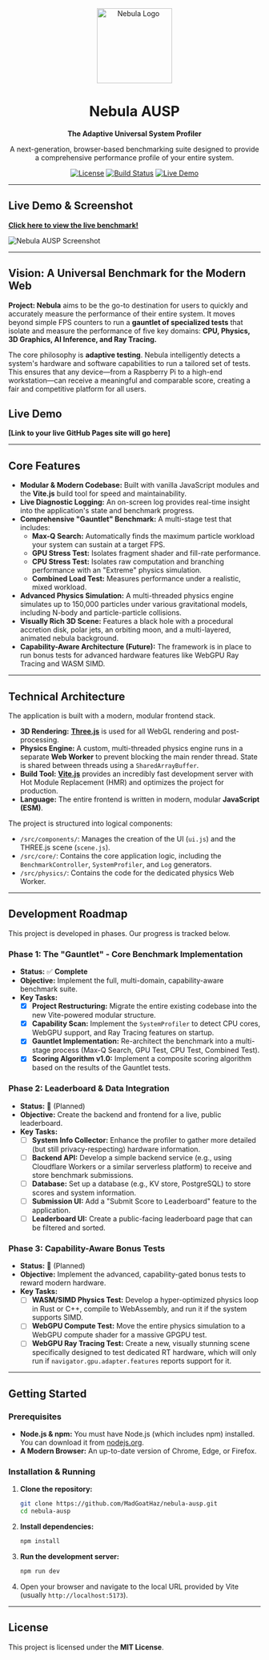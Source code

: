 <div align="center">
  <img src="public/nebula-logo-trans.png" alt="Nebula Logo" width="150">
  <h1>Nebula AUSP</h1>
  <p><strong>The Adaptive Universal System Profiler</strong></p>
  <p>
    A next-generation, browser-based benchmarking suite designed to provide a comprehensive performance profile of your entire system.
  </p>
  <p>
    <a href="https://github.com/MadGoatHaz/nebula-ausp/blob/main/LICENSE"><img src="https://img.shields.io/badge/license-MIT-blue.svg" alt="License"></a>
    <a href="https://github.com/MadGoatHaz/nebula-ausp/actions"><img src="https://img.shields.io/github/actions/workflow/status/MadGoatHaz/nebula-ausp/main.yml?branch=main" alt="Build Status"></a>
    <a href="https://madgoathaz.github.io/nebula-ausp/"><img src="https://img.shields.io/badge/Live-Demo-brightgreen" alt="Live Demo"></a>
  </p>
</div>

---

## **Live Demo & Screenshot**

**[Click here to view the live benchmark!](https://madgoathaz.github.io/nebula-ausp/)**

![Nebula AUSP Screenshot](public/screenshot.png)

---

## **Vision: A Universal Benchmark for the Modern Web**

**Project: Nebula** aims to be the go-to destination for users to quickly and accurately measure the performance of their entire system. It moves beyond simple FPS counters to run a **gauntlet of specialized tests** that isolate and measure the performance of five key domains: **CPU, Physics, 3D Graphics, AI Inference, and Ray Tracing.**

The core philosophy is **adaptive testing**. Nebula intelligently detects a system's hardware and software capabilities to run a tailored set of tests. This ensures that any device—from a Raspberry Pi to a high-end workstation—can receive a meaningful and comparable score, creating a fair and competitive platform for all users.

## **Live Demo**

**[Link to your live GitHub Pages site will go here]**

---

## **Core Features**

*   **Modular & Modern Codebase:** Built with vanilla JavaScript modules and the **Vite.js** build tool for speed and maintainability.
*   **Live Diagnostic Logging:** An on-screen log provides real-time insight into the application's state and benchmark progress.
*   **Comprehensive "Gauntlet" Benchmark:** A multi-stage test that includes:
    *   **Max-Q Search:** Automatically finds the maximum particle workload your system can sustain at a target FPS.
    *   **GPU Stress Test:** Isolates fragment shader and fill-rate performance.
    *   **CPU Stress Test:** Isolates raw computation and branching performance with an "Extreme" physics simulation.
    *   **Combined Load Test:** Measures performance under a realistic, mixed workload.
*   **Advanced Physics Simulation:** A multi-threaded physics engine simulates up to 150,000 particles under various gravitational models, including N-body and particle-particle collisions.
*   **Visually Rich 3D Scene:** Features a black hole with a procedural accretion disk, polar jets, an orbiting moon, and a multi-layered, animated nebula background.
*   **Capability-Aware Architecture (Future):** The framework is in place to run bonus tests for advanced hardware features like WebGPU Ray Tracing and WASM SIMD.

---

## **Technical Architecture**

The application is built with a modern, modular frontend stack.

*   **3D Rendering:** [**Three.js**](https://threejs.org/) is used for all WebGL rendering and post-processing.
*   **Physics Engine:** A custom, multi-threaded physics engine runs in a separate **Web Worker** to prevent blocking the main render thread. State is shared between threads using a `SharedArrayBuffer`.
*   **Build Tool:** [**Vite.js**](https://vitejs.dev/) provides an incredibly fast development server with Hot Module Replacement (HMR) and optimizes the project for production.
*   **Language:** The entire frontend is written in modern, modular **JavaScript (ESM)**.

The project is structured into logical components:
*   `/src/components/`: Manages the creation of the UI (`ui.js`) and the THREE.js scene (`scene.js`).
*   `/src/core/`: Contains the core application logic, including the `BenchmarkController`, `SystemProfiler`, and `Log` generators.
*   `/src/physics/`: Contains the code for the dedicated physics Web Worker.

---

## **Development Roadmap**

This project is developed in phases. Our progress is tracked below.

### **Phase 1: The "Gauntlet" - Core Benchmark Implementation**
*   **Status:** ✅ **Complete**
*   **Objective:** Implement the full, multi-domain, capability-aware benchmark suite.
*   **Key Tasks:**
    - [x] **Project Restructuring:** Migrate the entire existing codebase into the new Vite-powered modular structure.
    - [x] **Capability Scan:** Implement the `SystemProfiler` to detect CPU cores, WebGPU support, and Ray Tracing features on startup.
    - [x] **Gauntlet Implementation:** Re-architect the benchmark into a multi-stage process (Max-Q Search, GPU Test, CPU Test, Combined Test).
    - [x] **Scoring Algorithm v1.0:** Implement a composite scoring algorithm based on the results of the Gauntlet tests.

### **Phase 2: Leaderboard & Data Integration**
*   **Status:** 🔲 (Planned)
*   **Objective:** Create the backend and frontend for a live, public leaderboard.
*   **Key Tasks:**
    - [ ] **System Info Collector:** Enhance the profiler to gather more detailed (but still privacy-respecting) hardware information.
    - [ ] **Backend API:** Develop a simple backend service (e.g., using Cloudflare Workers or a similar serverless platform) to receive and store benchmark submissions.
    - [ ] **Database:** Set up a database (e.g., KV store, PostgreSQL) to store scores and system information.
    - [ ] **Submission UI:** Add a "Submit Score to Leaderboard" feature to the application.
    - [ ] **Leaderboard UI:** Create a public-facing leaderboard page that can be filtered and sorted.

### **Phase 3: Capability-Aware Bonus Tests**
*   **Status:** 🔲 (Planned)
*   **Objective:** Implement the advanced, capability-gated bonus tests to reward modern hardware.
*   **Key Tasks:**
    - [ ] **WASM/SIMD Physics Test:** Develop a hyper-optimized physics loop in Rust or C++, compile to WebAssembly, and run it if the system supports SIMD.
    - [ ] **WebGPU Compute Test:** Move the entire physics simulation to a WebGPU compute shader for a massive GPGPU test.
    - [ ] **WebGPU Ray Tracing Test:** Create a new, visually stunning scene specifically designed to test dedicated RT hardware, which will only run if `navigator.gpu.adapter.features` reports support for it.

---

## **Getting Started**

### **Prerequisites**

*   **Node.js & npm:** You must have Node.js (which includes npm) installed. You can download it from [nodejs.org](https://nodejs.org/).
*   **A Modern Browser:** An up-to-date version of Chrome, Edge, or Firefox.

### **Installation & Running**

1.  **Clone the repository:**
    ```bash
    git clone https://github.com/MadGoatHaz/nebula-ausp.git
    cd nebula-ausp
    ```

2.  **Install dependencies:**
    ```bash
    npm install
    ```

3.  **Run the development server:**
    ```bash
    npm run dev
    ```

4.  Open your browser and navigate to the local URL provided by Vite (usually `http://localhost:5173`).

---

## **License**

This project is licensed under the **MIT License**.